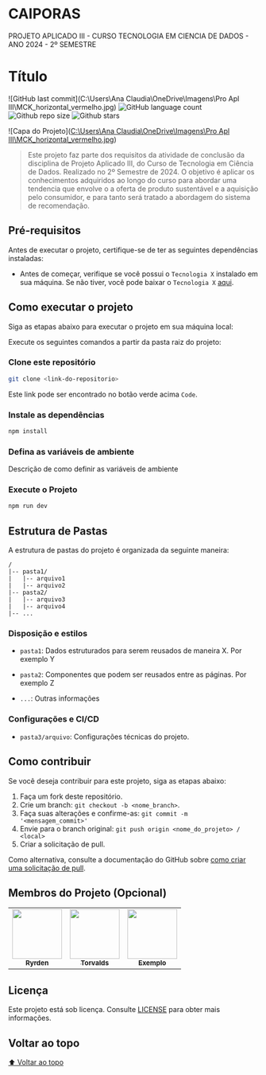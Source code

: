 # CAIPORAS
 PROJETO APLICADO III - CURSO TECNOLOGIA EM CIENCIA DE DADOS - ANO 2024 - 2º SEMESTRE 
# Título

<!-- Shields Exemplo, existem N diferentes shield em https://shields.io/ -->
![GitHub last commit](C:\Users\Ana Claudia\OneDrive\Imagens\Pro Apl III\MCK_horizontal_vermelho.jpg)
![GitHub language count](https://img.shields.io/github/languages/count/seu-usuario/seu-repositorio)
![Github repo size](https://img.shields.io/github/repo-size/seu-usuario/seu-repositorio)
![Github stars](https://img.shields.io/github/stars/seu-usuario/seu-repositorio?style=social)

![Capa do Projeto]([C:\Users\Ana Claudia\OneDrive\Imagens\Pro Apl III\MCK_horizontal_vermelho.jpg](https://www.mackenzie.br/))

> Este projeto faz parte dos requisitos da atividade de conclusão da disciplina de Projeto Aplicado III, do Curso de Tecnologia em Ciência de Dados. Realizado no 2º Semestre de 2024. O objetivo é aplicar os conhecimentos adquiridos ao longo do curso para abordar uma tendencia que envolve o a oferta de produto sustentável e a aquisição pelo consumidor, e para tanto será tratado a abordagem do sistema de recomendação.

## Pré-requisitos

Antes de executar o projeto, certifique-se de ter as seguintes dependências instaladas:

- Antes de começar, verifique se você possui o `Tecnologia X` instalado em sua máquina. Se não tiver, você pode baixar o `Tecnologia X` [aqui](https://exemplo_de_link.com).

## Como executar o projeto

Siga as etapas abaixo para executar o projeto em sua máquina local:

Execute os seguintes comandos a partir da pasta raiz do projeto:

<!-- Aqui é tudo exemplo, só trocar -->

### Clone este repositório

```bash
git clone <link-do-repositorio>
```

Este link pode ser encontrado no botão verde acima `Code`.

### Instale as dependências

```bash
npm install
```

### Defina as variáveis de ambiente

Descrição de como definir as variáveis de ambiente

### Execute o Projeto

```bash
npm run dev
```

## Estrutura de Pastas

A estrutura de pastas do projeto é organizada da seguinte maneira:

```text
/
|-- pasta1/
|   |-- arquivo1
|   |-- arquivo2
|-- pasta2/
|   |-- arquivo3
|   |-- arquivo4
|-- ...
```

<!-- Outra forma de descrever é em texto corrido -->

### Disposição e estilos

* `pasta1`: Dados estruturados para serem reusados de maneira X. Por exemplo Y

* `pasta2`: Componentes que podem ser reusados entre as páginas. Por exemplo Z
  
* `...`: Outras informações

### Configurações e CI/CD

* `pasta3/arquivo`: Configurações técnicas do projeto.

## Como contribuir

Se você deseja contribuir para este projeto, siga as etapas abaixo:

1. Faça um fork deste repositório.
2. Crie um branch: `git checkout -b <nome_branch>`.
3. Faça suas alterações e confirme-as: `git commit -m '<mensagem_commit>'`
4. Envie para o branch original: `git push origin <nome_do_projeto> / <local>`
5. Criar a solicitação de pull.

Como alternativa, consulte a documentação do GitHub sobre [como criar uma solicitação de pull](https://help.github.com/en/github/collaborating-with-issues-and-pull-requests/creating-a-pull-request).

## Membros do Projeto (Opcional)

<table>
  <tr>
    <td align="center">
      <a href="https://github.com/ryrden">
        <img src="https://github.com/ryrden.png" width="100px">
        <br>
        <sub>
          <b>Ryrden</b>
        </sub>
      </a>
    </td>
    <td align="center">
      <a href="https://github.com/torvalds">
        <img src="https://github.com/torvalds.png" width="100px">
        <br>
        <sub>
          <b>Torvalds</b>
        </sub>
      </a>
    </td>
    <td align="center">
      <a href="https://github.com/examplo">
        <img src="https://github.com/examplo.png" width="100px">
        <br>
        <sub>
          <b>Exemplo</b>
        </sub>
      </a>
    </td>
  </tr>
</table>

## Licença

Este projeto está sob licença. Consulte [LICENSE](LICENSE.md) para obter mais informações.

## Voltar ao topo

[⬆ Voltar ao topo](#título)
